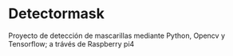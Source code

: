# Detectormask
 Proyecto de detección de mascarillas mediante Python, Opencv y Tensorflow; a trávés de Raspberry pi4
